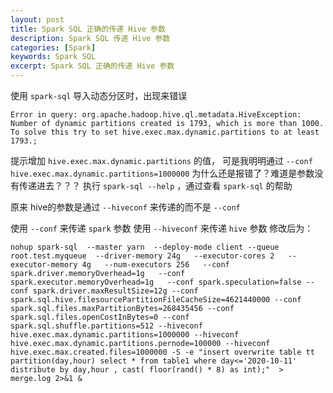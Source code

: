 ```yaml
---
layout: post
title: Spark SQL 正确的传递 Hive 参数
description: Spark SQL 传递 Hive 参数
categories: [Spark]
keywords: Spark SQL
excerpt: Spark SQL 正确的传递 Hive 参数
---
```


使用 `spark-sql` 导入动态分区时，出现来错误 
```log
Error in query: org.apache.hadoop.hive.ql.metadata.HiveException: Number of dynamic partitions created is 1793, which is more than 1000. To solve this try to set hive.exec.max.dynamic.partitions to at least 1793.;
```
提示增加 `hive.exec.max.dynamic.partitions` 的值，
可是我明明通过 `--conf  hive.exec.max.dynamic.partitions=1000000` 为什么还是报错了？难道是参数没有传递进去？？？
执行 `spark-sql --help` ，通过查看 `spark-sql` 的帮助

原来 hive的参数是通过 `--hiveconf` 来传递的而不是 `--conf`

使用 `--conf` 来传递 `spark` 参数
使用 `--hiveconf` 来传递 `hive` 参数
修改后为：

```shell
nohup spark-sql  --master yarn  --deploy-mode client --queue root.test.myqueue  --driver-memory 24g   --executor-cores 2   --executor-memory 4g   --num-executors 256   --conf spark.driver.memoryOverhead=1g   --conf spark.executor.memoryOverhead=1g   --conf spark.speculation=false --conf spark.driver.maxResultSize=12g --conf spark.sql.hive.filesourcePartitionFileCacheSize=4621440000 --conf spark.sql.files.maxPartitionBytes=268435456 --conf spark.sql.files.openCostInBytes=0 --conf spark.sql.shuffle.partitions=512 --hiveconf hive.exec.max.dynamic.partitions=1000000 --hiveconf hive.exec.max.dynamic.partitions.pernode=100000 --hiveconf hive.exec.max.created.files=1000000 -S -e "insert overwrite table tt partition(day,hour) select * from table1 where day<='2020-10-11' distribute by day,hour , cast( floor(rand() * 8) as int);"  > merge.log 2>&1 & 
```

